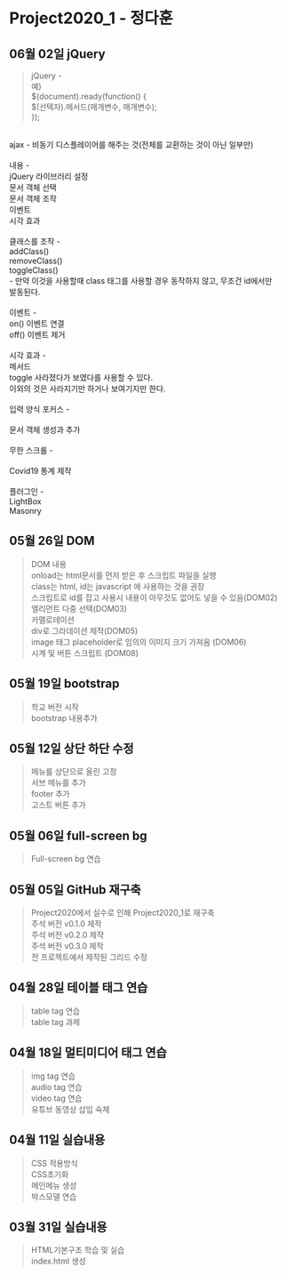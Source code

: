 # Project2020_1 - 정다훈

## 06월 02일 jQuery
> jQuery - <br>
예)<br>
$(document).ready(function() {<br>
$(선택자).메서드(매개변수, 매개변수);<br>
});<br>
<br>
ajax - 비동기 디스플레이어를 해주는 것(전체를 교환하는 것이 아닌 일부만)<br>
<br>
내용 -<br>
jQuery 라이브러리 설정<br>
문서 객체 선택<br>
문서 객체 조작<br>
이벤트<br>
시각 효과<br>
<br>
클래스를 조작 -<br>
addClass()<br>
removeClass()<br>
toggleClass()<br>
- 만약 이것을 사용할때 class 태그를 사용할 경우 동작하지 않고, 무조건 id에서만<br> 발동된다.<br>
<br>
이벤트 -<br>
on() 이벤트 연결<br>
off() 이벤트 제거<br>
<br>
시각 효과 -<br>
메서드<br>
toggle 사라졌다가 보였다를 사용할 수 있다.<br>
이외의 것은 사라지기만 하거나 보여기지만 한다.<br>
<br>
입력 양식 포커스 -<br>
<br>
문서 객체 생성과 추가<br>
<br>
무한 스크롤 -<br>
<br>
Covid19 통계 제작 <br>
<br>
플러그인 -<br>
LightBox<br>
Masonry

## 05월 26일 DOM
> DOM 내용 <br>
onload는 html문서를 먼저 받은 후 스크립트 파일을 실행 <br>
class는 html, id는 javascript 에 사용하는 것을 권장 <br>
스크립트로 id를 잡고 사용시 내용이 아무것도 없어도 넣을 수 있음(DOM02) <br>
엘리먼트 다중 선택(DOM03) <br>
카멜로테이션 <br>
div로 그라데이션 제작(DOM05) <br>
image 태그 placeholder로 임의의 이미지 크기 가져옴 (DOM06) <br>
시계 및 버튼 스크립트 (DOM08)

## 05월 19일 bootstrap
> 학교 버전 시작 <br>
bootstrap 내용추가

## 05월 12일 상단 하단 수정
> 메뉴를 상단으로 올린 고정 <br>
서브 메뉴를 추가 <br>
footer 추가 <br>
고스트 버튼 추가

## 05월 06일 full-screen bg
> Full-screen bg 연습

## 05월 05일 GitHub 재구축
> Project2020에서 실수로 인해 Project2020_1로 재구축 <br>
주석 버전 v0.1.0 제작 <br>
주석 버전 v0.2.0 제작 <br>
주석 버전 v0.3.0 제작 <br>
전 프로젝트에서 제작된 그리드 수정

## 04월 28일 테이블 태그 연습
> table tag 연습 <br>
table tag 과제

## 04월 18일 멀티미디어 태그 연습
> img tag 연습 <br>
audio tag 연습 <br>
video tag 연습 <br>
유튜브 동영상 삽입 숙제

## 04월 11일 실습내용
> CSS 적용방식 <br>
CSS초기화 <br>
메인메뉴 생성<br>
박스모델 연습

## 03월 31일 실습내용
> HTML기본구조 학습 및 실습 <br>
index.html 생성